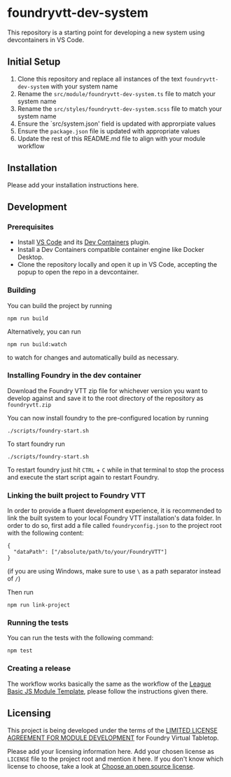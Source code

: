 # foundryvtt-dev-system

This repository is a starting point for developing a new system using
devcontainers in VS Code.  

## Initial Setup

1. Clone this repository and replace all instances of the text `foundryvtt-dev-system` with your system name
2. Rename the `src/module/foundryvtt-dev-system.ts` file to match your system name
3. Rename the `src/styles/foundryvtt-dev-system.scss` file to match your system name
4. Ensure the `src/system.json' field is updated with approrpiate values
5. Ensure the `package.json` file is updated with appropriate values 
6. Update the rest of this README.md file to align with your module workflow

## Installation

Please add your installation instructions here.

## Development

### Prerequisites

* Install [VS Code][3] and its [Dev Containers][4] plugin.
* Install a Dev Containers compatible container engine like Docker Desktop.
* Clone the repository locally and open it up in VS Code, accepting the popup
  to open the repo in a devcontainer.

### Building

You can build the project by running

```
npm run build
```

Alternatively, you can run

```
npm run build:watch
```

to watch for changes and automatically build as necessary.

### Installing Foundry in the dev container

Download the Foundry VTT zip file for whichever version you want to develop 
against and save it to the root directory of the repository as `foundryvtt.zip`

You can now install foundry to the pre-configured location by running

```
./scripts/foundry-start.sh
```

To start foundry run

```
./scripts/foundry-start.sh
```

To restart foundry just hit `CTRL` + `C` while in that terminal to stop the 
process and execute the start script again to restart Foundry.

### Linking the built project to Foundry VTT

In order to provide a fluent development experience, it is recommended to link
the built system to your local Foundry VTT installation's data folder. In
order to do so, first add a file called `foundryconfig.json` to the project root
with the following content:

```
{
  "dataPath": ["/absolute/path/to/your/FoundryVTT"]
}
```

(if you are using Windows, make sure to use `\` as a path separator instead of
`/`)

Then run

```
npm run link-project
```

### Running the tests

You can run the tests with the following command:

```
npm test
```

### Creating a release

The workflow works basically the same as the workflow of the [League Basic JS Module Template][1], please follow the
instructions given there.

## Licensing

This project is being developed under the terms of the
[LIMITED LICENSE AGREEMENT FOR MODULE DEVELOPMENT][2] for Foundry Virtual Tabletop.

Please add your licensing information here. Add your chosen license as
`LICENSE` file to the project root and mention it here.  If you don't know which
license to choose, take a look at [Choose an open source license][5].


<!-- Referenced Link Section -->
[1]: https://github.com/League-of-Foundry-Developers/FoundryVTT-Module-Template
[2]: https://foundryvtt.com/article/license/
[3]: https://code.visualstudio.com/download
[4]: https://marketplace.visualstudio.com/items?itemName=ms-vscode-remote.remote-containers
[5]: https://choosealicense.com/
